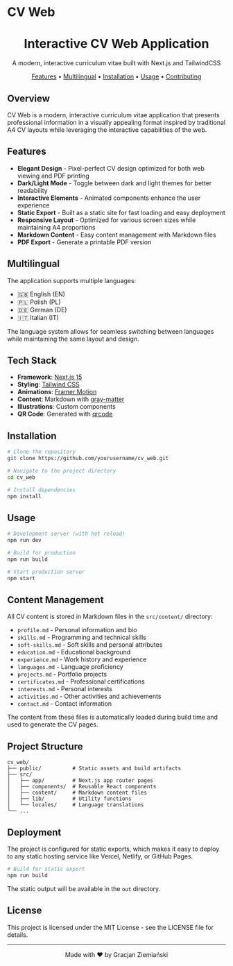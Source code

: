 # CV Web

<div align="center">
  <h1>Interactive CV Web Application</h1>
  <p>A modern, interactive curriculum vitae built with Next.js and TailwindCSS</p>
  
  <p>
    <a href="#features">Features</a> •
    <a href="#multilingual">Multilingual</a> •
    <a href="#installation">Installation</a> •
    <a href="#usage">Usage</a> •
    <a href="#contributing">Contributing</a>
  </p>
</div>

## Overview

CV Web is a modern, interactive curriculum vitae application that presents professional information in a visually appealing format inspired by traditional A4 CV layouts while leveraging the interactive capabilities of the web.

## Features

- **Elegant Design** - Pixel-perfect CV design optimized for both web viewing and PDF printing
- **Dark/Light Mode** - Toggle between dark and light themes for better readability
- **Interactive Elements** - Animated components enhance the user experience
- **Static Export** - Built as a static site for fast loading and easy deployment
- **Responsive Layout** - Optimized for various screen sizes while maintaining A4 proportions
- **Markdown Content** - Easy content management with Markdown files
- **PDF Export** - Generate a printable PDF version

## Multilingual

The application supports multiple languages:

- 🇬🇧 English (EN)
- 🇵🇱 Polish (PL)
- 🇩🇪 German (DE)
- 🇮🇹 Italian (IT)

The language system allows for seamless switching between languages while maintaining the same layout and design.

## Tech Stack

- **Framework**: [Next.js 15](https://nextjs.org/)
- **Styling**: [Tailwind CSS](https://tailwindcss.com/)
- **Animations**: [Framer Motion](https://www.framer.com/motion/)
- **Content**: Markdown with [gray-matter](https://github.com/jonschlinkert/gray-matter)
- **Illustrations**: Custom components
- **QR Code**: Generated with [qrcode](https://github.com/soldair/node-qrcode)

## Installation

```bash
# Clone the repository
git clone https://github.com/yourusername/cv_web.git

# Navigate to the project directory
cd cv_web

# Install dependencies
npm install
```

## Usage

```bash
# Development server (with hot reload)
npm run dev

# Build for production
npm run build

# Start production server
npm start
```

## Content Management

All CV content is stored in Markdown files in the `src/content/` directory:

- `profile.md` - Personal information and bio
- `skills.md` - Programming and technical skills
- `soft-skills.md` - Soft skills and personal attributes
- `education.md` - Educational background
- `experience.md` - Work history and experience
- `languages.md` - Language proficiency
- `projects.md` - Portfolio projects
- `certificates.md` - Professional certifications
- `interests.md` - Personal interests
- `activities.md` - Other activities and achievements
- `contact.md` - Contact information

The content from these files is automatically loaded during build time and used to generate the CV pages.

## Project Structure

```
cv_web/
├── public/          # Static assets and build artifacts
├── src/
│   ├── app/         # Next.js app router pages
│   ├── components/  # Reusable React components
│   ├── content/     # Markdown content files
│   ├── lib/         # Utility functions
│   └── locales/     # Language translations
└── ...
```

## Deployment

The project is configured for static exports, which makes it easy to deploy to any static hosting service like Vercel, Netlify, or GitHub Pages.

```bash
# Build for static export
npm run build
```

The static output will be available in the `out` directory.

## License

This project is licensed under the MIT License - see the LICENSE file for details.

---

<div align="center">
  <p>Made with ❤️ by Gracjan Ziemiański</p>
</div>

